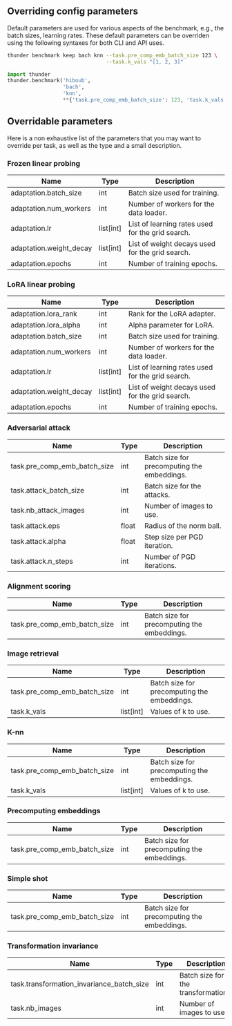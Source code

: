 ## Overriding config parameters

Default parameters are used for various aspects of the benchmark, e.g., the batch sizes, learning rates. These default parameters can be overriden using the following syntaxes for both CLI and API uses.

```bash
thunder benchmark keep bach knn --task.pre_comp_emb_batch_size 123 \
                                --task.k_vals "[1, 2, 3]"
```

```python
import thunder
thunder.benchmark('hiboub',
                  'bach',
                  'knn',
                  **{'task.pre_comp_emb_batch_size': 123, 'task.k_vals': [1, 2, 3]})
```

## Overridable parameters
Here is a non exhaustive list of the parameters that you may want to override per task, as well as the type and a small description.

### Frozen linear probing
| Name | Type | Description |
|------|---|---|
| adaptation.batch_size | int | Batch size used for training. |
| adaptation.num_workers | int | Number of workers for the data loader. |
| adaptation.lr | list[int] | List of learning rates used for the grid search. |
| adaptation.weight_decay | list[int] | List of weight decays used for the grid search. |
| adaptation.epochs | int | Number of training epochs. |


### LoRA linear probing
| Name | Type | Description |
|------|---|---|
| adaptation.lora_rank | int | Rank for the LoRA adapter. |
| adaptation.lora_alpha | int | Alpha parameter for LoRA. |
| adaptation.batch_size | int | Batch size used for training. |
| adaptation.num_workers | int | Number of workers for the data loader. |
| adaptation.lr | list[int] | List of learning rates used for the grid search. |
| adaptation.weight_decay | list[int] | List of weight decays used for the grid search. |
| adaptation.epochs | int | Number of training epochs. |

### Adversarial attack
| Name | Type | Description |
|------|---|---|
| task.pre_comp_emb_batch_size | int | Batch size for precomputing the embeddings. |
| task.attack_batch_size | int | Batch size for the attacks. |
| task.nb_attack_images | int | Number of images to use. |
| task.attack.eps | float | Radius of the norm ball. |
| task.attack.alpha | float | Step size per PGD iteration. |
| task.attack.n_steps | int | Number of PGD iterations. |

### Alignment scoring
| Name | Type | Description |
|------|---|---|
| task.pre_comp_emb_batch_size | int | Batch size for precomputing the embeddings. |

### Image retrieval
| Name | Type | Description |
|------|---|---|
| task.pre_comp_emb_batch_size | int | Batch size for precomputing the embeddings. |
| task.k_vals | list[int] | Values of k to use. |

### K-nn
| Name | Type | Description |
|------|---|---|
| task.pre_comp_emb_batch_size | int | Batch size for precomputing the embeddings. |
| task.k_vals | list[int] | Values of k to use. |

### Precomputing embeddings
| Name | Type | Description |
|------|---|---|
| task.pre_comp_emb_batch_size | int | Batch size for precomputing the embeddings. |

### Simple shot
| Name | Type | Description |
|------|---|---|
| task.pre_comp_emb_batch_size | int | Batch size for precomputing the embeddings. |

### Transformation invariance
| Name | Type | Description |
|------|---|---|
| task.transformation_invariance_batch_size | int | Batch size for the transformations. |
| task.nb_images | int | Number of images to use. |